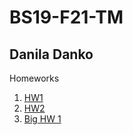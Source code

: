 # BS19-F21-TM

## Danila Danko

Homeworks

1. [HW1](https://colab.research.google.com/drive/1PP9_DvqwEvWMQBGfOrU7PobwpEPjV-HC?usp=sharing)
2. [HW2]()
3. [Big HW 1](https://github.com/br4ch1st0chr0n3/TM/tree/master/Big-HW-1)

